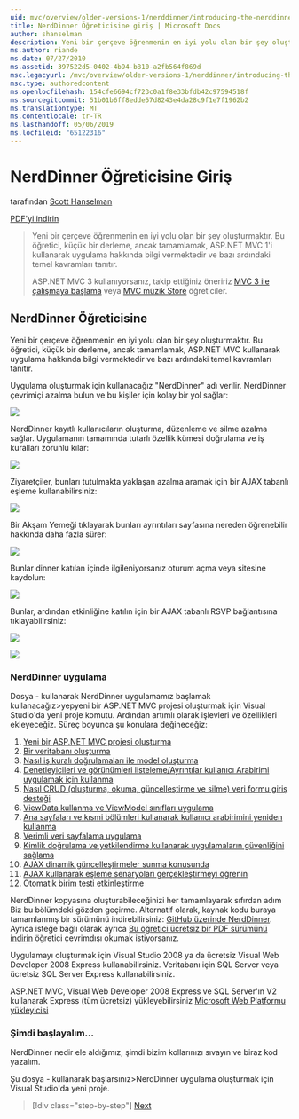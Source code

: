 ```yaml
---
uid: mvc/overview/older-versions-1/nerddinner/introducing-the-nerddinner-tutorial
title: NerdDinner Öğreticisine giriş | Microsoft Docs
author: shanselman
description: Yeni bir çerçeve öğrenmenin en iyi yolu olan bir şey oluşturmaktır. Bu öğreticide ASP.NE kullanarak küçük ancak tam bir uygulama oluşturma hakkında bilgi vermektedir...
ms.author: riande
ms.date: 07/27/2010
ms.assetid: 397522d5-0402-4b94-b810-a2fb564f869d
msc.legacyurl: /mvc/overview/older-versions-1/nerddinner/introducing-the-nerddinner-tutorial
msc.type: authoredcontent
ms.openlocfilehash: 154cfe6694cf723c0a1f8e33bfdb42c97594518f
ms.sourcegitcommit: 51b01b6ff8edde57d8243e4da28c9f1e7f1962b2
ms.translationtype: MT
ms.contentlocale: tr-TR
ms.lasthandoff: 05/06/2019
ms.locfileid: "65122316"
---
```

# <a name="introducing-the-nerddinner-tutorial"></a>NerdDinner Öğreticisine Giriş

tarafından [Scott Hanselman](https://github.com/shanselman)

[PDF'yi indirin](http://aspnetmvcbook.s3.amazonaws.com/aspnetmvc-nerdinner_v1.pdf)

> Yeni bir çerçeve öğrenmenin en iyi yolu olan bir şey oluşturmaktır. Bu öğretici, küçük bir derleme, ancak tamamlamak, ASP.NET MVC 1'i kullanarak uygulama hakkında bilgi vermektedir ve bazı ardındaki temel kavramları tanıtır.
> 
> ASP.NET MVC 3 kullanıyorsanız, takip ettiğiniz öneririz [MVC 3 ile çalışmaya başlama](../../older-versions/getting-started-with-aspnet-mvc3/cs/intro-to-aspnet-mvc-3.md) veya [MVC müzik Store](../../older-versions/mvc-music-store/mvc-music-store-part-1.md) öğreticiler.

## <a name="nerddinner-tutorial"></a>NerdDinner Öğreticisine

Yeni bir çerçeve öğrenmenin en iyi yolu olan bir şey oluşturmaktır. Bu öğretici, küçük bir derleme, ancak tamamlamak, ASP.NET MVC kullanarak uygulama hakkında bilgi vermektedir ve bazı ardındaki temel kavramları tanıtır.

Uygulama oluşturmak için kullanacağız "NerdDinner" adı verilir. NerdDinner çevrimiçi azalma bulun ve bu kişiler için kolay bir yol sağlar:

![](introducing-the-nerddinner-tutorial/_static/image1.png)

NerdDinner kayıtlı kullanıcıların oluşturma, düzenleme ve silme azalma sağlar. Uygulamanın tamamında tutarlı özellik kümesi doğrulama ve iş kuralları zorunlu kılar:

![](introducing-the-nerddinner-tutorial/_static/image2.png)

Ziyaretçiler, bunları tutulmakta yaklaşan azalma aramak için bir AJAX tabanlı eşleme kullanabilirsiniz:

![](introducing-the-nerddinner-tutorial/_static/image3.png)

Bir Akşam Yemeği tıklayarak bunları ayrıntıları sayfasına nereden öğrenebilir hakkında daha fazla sürer:

![](introducing-the-nerddinner-tutorial/_static/image4.png)

Bunlar dinner katılan içinde ilgileniyorsanız oturum açma veya sitesine kaydolun:

![](introducing-the-nerddinner-tutorial/_static/image5.png)

Bunlar, ardından etkinliğine katılın için bir AJAX tabanlı RSVP bağlantısına tıklayabilirsiniz:

![](introducing-the-nerddinner-tutorial/_static/image6.png)

![](introducing-the-nerddinner-tutorial/_static/image7.png)

### <a name="implementing-nerddinner"></a>NerdDinner uygulama

Dosya - kullanarak NerdDinner uygulamamız başlamak kullanacağız&gt;yepyeni bir ASP.NET MVC projesi oluşturmak için Visual Studio'da yeni proje komutu. Ardından artımlı olarak işlevleri ve özellikleri ekleyeceğiz. Süreç boyunca şu konulara değineceğiz:

1. [Yeni bir ASP.NET MVC projesi oluşturma](create-a-new-aspnet-mvc-project.md)
2. [Bir veritabanı oluşturma](create-a-database.md)
3. [Nasıl iş kuralı doğrulamaları ile model oluşturma](build-a-model-with-business-rule-validations.md)
4. [Denetleyicileri ve görünümleri listeleme/Ayrıntılar kullanıcı Arabirimi uygulamak için kullanma](use-controllers-and-views-to-implement-a-listingdetails-ui.md)
5. [Nasıl CRUD (oluşturma, okuma, güncelleştirme ve silme) veri formu giriş desteği](provide-crud-create-read-update-delete-data-form-entry-support.md)
6. [ViewData kullanma ve ViewModel sınıfları uygulama](use-viewdata-and-implement-viewmodel-classes.md)
7. [Ana sayfaları ve kısmi bölümleri kullanarak kullanıcı arabirimini yeniden kullanma](re-use-ui-using-master-pages-and-partials.md)
8. [Verimli veri sayfalama uygulama](implement-efficient-data-paging.md)
9. [Kimlik doğrulama ve yetkilendirme kullanarak uygulamaların güvenliğini sağlama](secure-applications-using-authentication-and-authorization.md)
10. [AJAX dinamik güncelleştirmeler sunma konusunda](use-ajax-to-deliver-dynamic-updates.md)
11. [AJAX kullanarak eşleme senaryoları gerçekleştirmeyi öğrenin](use-ajax-to-implement-mapping-scenarios.md)
12. [Otomatik birim testi etkinleştirme](enable-automated-unit-testing.md)

NerdDinner kopyasına oluşturabileceğinizi her tamamlayarak sıfırdan adım Biz bu bölümdeki gözden geçirme. Alternatif olarak, kaynak kodu buraya tamamlanmış bir sürümünü indirebilirsiniz: [GitHub üzerinde NerdDinner](https://github.com/AspNetMVPSamples/NerdDinner). Ayrıca isteğe bağlı olarak ayrıca [Bu öğretici ücretsiz bir PDF sürümünü indirin](http://aspnetmvcbook.s3.amazonaws.com/aspnetmvc-nerdinner_v1.pdf) öğretici çevrimdışı okumak istiyorsanız.

Uygulamayı oluşturmak için Visual Studio 2008 ya da ücretsiz Visual Web Developer 2008 Express kullanabilirsiniz. Veritabanı için SQL Server veya ücretsiz SQL Server Express kullanabilirsiniz.

ASP.NET MVC, Visual Web Developer 2008 Express ve SQL Server'ın V2 kullanarak Express (tüm ücretsiz) yükleyebilirsiniz [Microsoft Web Platformu yükleyicisi](https://www.microsoft.com/web/downloads/platform.aspx)

### <a name="now-lets-get-started"></a>Şimdi başlayalım...

NerdDinner nedir ele aldığımız, şimdi bizim kollarınızı sıvayın ve biraz kod yazalım.

Şu dosya - kullanarak başlarsınız&gt;NerdDinner uygulama oluşturmak için Visual Studio'da yeni proje.

> [!div class="step-by-step"]
> [Next](create-a-new-aspnet-mvc-project.md)
